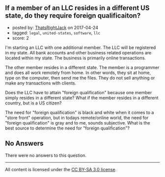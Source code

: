## If a member of an LLC resides in a different US state, do they require foreign qualificaiton?

- posted by: [ThatsRightJack](https://stackexchange.com/users/2534757/thatsrightjack) on 2017-04-24
- tagged: `legal`, `united-states`, `software`, `llc`
- score: 2

<p>I'm starting an LLC with one additional member. The LLC will be registered in my state. All bank accounts and other business related operations are located within my state. The business is primarily online transactions.</p>

<p>The other member resides in a different state. The member is a programmer and does all work remotely from home. In other words, they sit at home, type on the computer, then send me the files. They do not sell anything or make any transactions with clients.</p>

<p>Does the LLC have to attain "foreign qualification" because one member simply resides in a different state? What if the member resides in a different country, but is a US citizen?</p>

<p>The need for "foreign qualification" is black and white when it comes to a "store front" operation, but in todays remote/online world, the need for "foreign qualification" is gray and to me, sounds subjective. What is the best source to determine the need for "foreign qualification"?</p>


## No Answers

There were no answers to this question.


---

All content is licensed under the [CC BY-SA 3.0 license](https://creativecommons.org/licenses/by-sa/3.0/).
